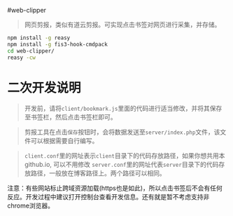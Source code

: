 #web-clipper

> 网页剪报，类似有道云剪报。可实现点击书签对网页进行采集，并存储。

```bash
npm install -g reasy
npm install -g fis3-hook-cmdpack
cd web-clipper/
reasy -cw
```

# 二次开发说明

> 开发前，请将`client/bookmark.js`里面的代码进行适当修改，并将其保存至书签栏，然后点击书签栏即可。

> 剪报工具在点击`保存`按钮时，会将数据发送至`server/index.php`文件，该文件可以根据需要自行编写。

> `client.conf`里的网址表示`client`目录下的代码存放路径，如果你想共用本github.io, 可以不用修改
> `server.conf`里的网址代表`server`目录下的代码存放路径，一般放在博客路径上。两个路径可以相同。

注意：有些网站标止跨域资源加载(https也是如此)，所以点击书签后不会有任何反应。开发过程中建议打开控制台查看开发信息。还有就是暂不考虑支持非chrome浏览器。

